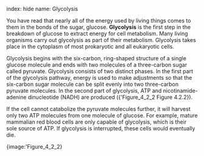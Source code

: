 index: hide
name: Glycolysis

You have read that nearly all of the energy used by living things comes to them in the bonds of the sugar, glucose.  **Glycolysis** is the first step in the breakdown of glucose to extract energy for cell metabolism. Many living organisms carry out glycolysis as part of their metabolism. Glycolysis takes place in the cytoplasm of most prokaryotic and all eukaryotic cells.

Glycolysis begins with the six-carbon, ring-shaped structure of a single glucose molecule and ends with two molecules of a three-carbon sugar called pyruvate. Glycolysis consists of two distinct phases. In the first part of the glycolysis pathway, energy is used to make adjustments so that the six-carbon sugar molecule can be split evenly into two three-carbon pyruvate molecules. In the second part of glycolysis, ATP and nicotinamide-adenine dinucleotide (NADH) are produced ({'Figure_4_2_2 Figure 4.2.2}).

If the cell cannot catabolize the pyruvate molecules further, it will harvest only two ATP molecules from one molecule of glucose. For example, mature mammalian red blood cells are only capable of glycolysis, which is their sole source of ATP. If glycolysis is interrupted, these cells would eventually die.


{image:'Figure_4_2_2}
        
